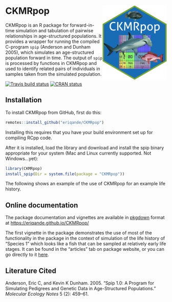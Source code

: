 
# CKMRpop <img src="man/figures/CKMRpop-sticker.png" align="right" width="200"/>

CKMRpop is an R package for forward-in-time simulation and tabulation of
pairwise relationships in age-structured populations. It provides a
wrapper for running the compiled C-program `spip` (Anderson and Dunham
2005), which simulates an age-structured population forward in time. The
output of `spip` is processed by functions in CKMRpop and used to
identify related pairs of individuals in samples taken from the
simulated population.

<!-- badges: start -->

[![Travis build
status](https://travis-ci.com/eriqande/CKMRpop.svg?branch=main)](https://travis-ci.com/eriqande/CKMRpop)
[![CRAN
status](https://www.r-pkg.org/badges/version/CKMRpop)](https://CRAN.R-project.org/package=CKMRpop)
<!-- badges: end -->

## Installation

To install CKMRpop from GitHub, first do this:

``` r
remotes::install_github("eriqande/CKMRpop")
```

Installing this requires that you have your build environment set up for
compiling RCpp code.

After it is installed, load the library and download and install the
spip binary appropriate for your system (Mac and Linux currently
supported. Not Windows…yet):

``` r
library(CKMRpop)
install_spip(Dir = system.file(package = "CKMRpop"))
```

The following shows an example of the use of CKMRpop for an example life
history.

## Online documentation

The package documentation and vignettes are available in
[pkgdown](https://pkgdown.r-lib.org/) format at
<https://eriqande.github.io/CKMRpop/>

The first vignette in the package demonstrates the use of most of the
functionality in the package in the context of simulation of the life
history of “Species 1” which looks like a fish that can be sampled at
relatively early life stages. It can be found in the “articles” tab on
package website, or you can go directly to it
[here](https://eriqande.github.io/CKMRpop/articles/species_1_simulation.html).

## Literature Cited

<div id="refs" class="references">

<div id="ref-anderson2005spip">

Anderson, Eric C, and Kevin K Dunham. 2005. “Spip 1.0: A Program for
Simulating Pedigrees and Genetic Data in Age-Structured Populations.”
*Molecular Ecology Notes* 5 (2): 459–61.

</div>

</div>

